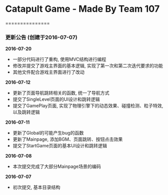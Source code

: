 # Catapult Game - Made By Team 107
===============

### 更新公告 (创建于2016-07-07)
<b>2016-07-20</b><br />
* 一部分代码进行了重构, 使用MVC结构进行编程
* 修改并提交了游戏主界面的基本逻辑, 实现了第一次和第二次迭代要求的功能
* 其他文件配合游戏主界面进行了改动

<b>2016-07-12</b><br />
* 更新了页面导航跳转相关的函数, 统一了导航方式
* 提交了SingleLevel页面的UI设计和跳转逻辑
* 提交了GamePlay页面, 实现了物理引擎下的动态效果、碰撞检测、粒子特效, 以及跳转逻辑

<b>2016-07-11</b><br />
* 更新了Global的可能产生bug的函数
* 更新了Mainpage, 添加BGM、页面跳转、按钮点击效果
* 提交了StartGame页面的基本UI设计和跳转逻辑

<b>2016-07-08</b><br />
* 本次提交完成了大部分Mainpage场景的编码

<b>2016-07-07</b><br />
* 初次提交, 基本目录结构

